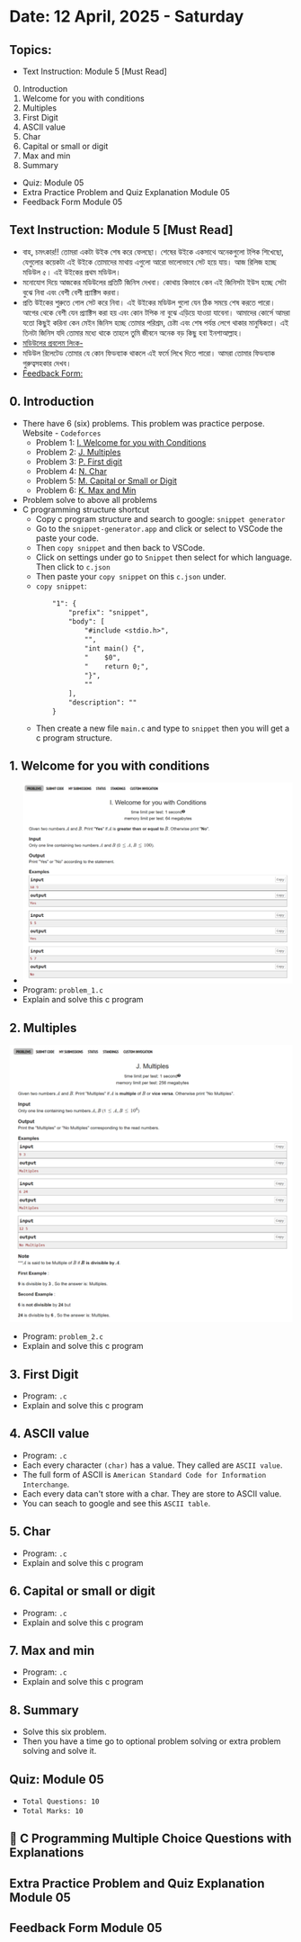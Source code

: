 # Date: 12 April, 2025 - Saturday

## Topics:
- Text Instruction: Module 5 [Must Read]
0. Introduction
1. Welcome for you with conditions
2. Multiples
3. First Digit
4. ASCII value
5. Char
6. Capital or small or digit
7. Max and min
8. Summary
- Quiz: Module 05
- Extra Practice Problem and Quiz Explanation Module 05
- Feedback Form Module 05

## Text Instruction: Module 5 [Must Read]
- বাহ, চমৎকার!! তোমরা একটা উইক শেষ করে ফেলছো। শেষের উইকে একসাথে অনেকগুলো টপিক শিখেছো, যেগুলোর কয়েকটা এই উইকে তোমাদের মাথায় এগুলো আরো ভালোভাবে সেট হয়ে যায়। আজ রিলিজ হচ্ছে মডিউল ৫। এই উইকের প্রথম মডিউল।
- মনোযোগ দিয়ে আজকের মডিউলের প্রতিটি জিনিস দেখবা। কোথায় কিভাবে কেন এই জিনিসটা ইউস হচ্ছে সেটা বুঝে নিবা এবং বেশী বেশী প্র্যাক্টিস করবা।
- প্রতি উইকের শুরুতে গোল সেট করে নিবা। এই উইকের মডিউল গুলো যেন ঠিক সময়ে শেষ করতে পারো। আগের থেকে বেশী যেন প্র্যাক্টিস করা হয় এবং কোন টপিক না বুঝে এড়িয়ে যাওয়া যাবেনা। আমাদের কোর্সে আমরা যতো কিছুই করিনা কেন মেইন জিনিস হচ্ছে তোমার পরিশ্রম, চেষ্টা এবং শেষ পর্যন্ত লেগে থাকার মানুষিকতা। এই তিনটা জিনিস যদি তোমার মধ্যে থাকে তাহলে তুমি জীবনে অনেক বড় কিছু হবা ইনশাআল্লাহ।
- [মডিউলের প্রবলেম লিংক-](https://docs.google.com/document/d/1XHI_I6WCOtIKDvKOagV7zkLVPh4iJxogBdYk2w0Eiyg/edit?usp=sharing)
- মডিউল রিলেটেড তোমার যে কোন ফিডব্যাক থাকলে এই ফর্মে লিখে দিতে পারো। আমরা তোমার ফিডব্যাক গুরুত্বসহকার দেখব।
- [Feedback Form:](https://forms.gle/DH5mjuGD1x2EZ4z29)

## 0. Introduction
- There have 6 (six) problems. This problem was practice perpose. Website - `Codeforces`
    - Problem 1: [I. Welcome for you with Conditions](https://codeforces.com/group/MWSDmqGsZm/contest/219158/problem/I)
    - Problem 2: [J. Multiples](https://codeforces.com/group/MWSDmqGsZm/contest/219158/problem/J)
    - Problem 3: [P. First digit](https://codeforces.com/group/MWSDmqGsZm/contest/219158/problem/P)
    - Problem 4: [N. Char](https://codeforces.com/group/MWSDmqGsZm/contest/219158/problem/N)
    - Problem 5: [M. Capital or Small or Digit](https://codeforces.com/group/MWSDmqGsZm/contest/219158/problem/M)
    - Problem 6: [K. Max and Min](https://codeforces.com/group/MWSDmqGsZm/contest/219158/problem/K)
- Problem solve to above all problems
- C programming structure shortcut
    - Copy c program structure and search to google: `snippet generator`
    - Go to the `snippet-generator.app` and click or select to VSCode the paste your code.
    - Then `copy snippet` and then back to VSCode.
    - Click on settings under go to `Snippet` then select for which language. Then click to `c.json`
    - Then paste your `copy snippet` on this `c.json` under. 
    - `copy snippet`:
        ```
            "1": {
                "prefix": "snippet",
                "body": [
                    "#include <stdio.h>",
                    "",
                    "int main() {",
                    "    $0",
                    "    return 0;",
                    "}",
                    ""
                ],
                "description": ""
            }
        ```
    - Then create a new file `main.c` and type to `snippet` then you will get a c program structure.

## 1. Welcome for you with conditions
- ![This is a problem number one (1) image](./images/problem_1.png)
- Program: `problem_1.c`
- Explain and solve this c program

## 2. Multiples
![This is a problem number two (2) image](./images/problem_2.png)
- Program: `problem_2.c`
- Explain and solve this c program

## 3. First Digit
- Program: `.c`
- Explain and solve this c program

## 4. ASCII value
- Program: `.c`
- Each every character `(char)` has a value. They called are `ASCII value`.
- The full form of ASCII is `American Standard Code for Information Interchange`.
- Each every data can't store with a char. They are store to ASCII value.
- You can seach to google and see this `ASCII table`.

## 5. Char
- Program: `.c`
- Explain and solve this c program

## 6. Capital or small or digit
- Program: `.c`
- Explain and solve this c program

## 7. Max and min
- Program: `.c`
- Explain and solve this c program

## 8. Summary
- Solve this six problem.
- Then you have a time go to optional problem solving or extra problem solving and solve it.

## Quiz: Module 05
- `Total Questions: 10`
- `Total Marks: 10`

## 🧠 C Programming Multiple Choice Questions with Explanations

## Extra Practice Problem and Quiz Explanation Module 05

## Feedback Form Module 05